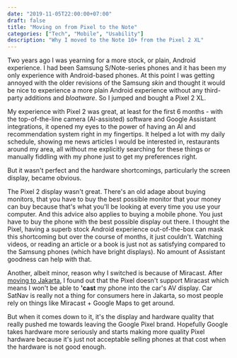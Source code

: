 ```yaml
---
date: "2019-11-05T22:00:00+07:00"
draft: false
title: "Moving on from Pixel to the Note"
categories: ["Tech", "Mobile", "Usability"]
description: "Why I moved to the Note 10+ from the Pixel 2 XL"
---
```


Two years ago I was yearning for a more stock, or plain, Android experience. I had been Samsung S/Note-series phones and it has been my only experience with Android-based phones. At this point I was getting annoyed with the older revisions of the Samsung _skin_ and thought it would be nice to experience a more plain Android experience without any third-party additions and _bloatware_. So I jumped and bought a Pixel 2 XL.

My experience with Pixel 2 was great, at least for the first 6 months - with the top-of-the-line camera (AI-assisted) software and Google Assistant integrations, it opened my eyes to the power of having an AI and recommendation system right in my fingertips. It helped a lot with my daily schedule, showing me news articles I would be interested in, restaurants around my area, all without me explicitly searching for these things or manually fiddling with my phone just to get my preferences right.

But it wasn't perfect and the hardware shortcomings, particularly the screen display, became obvious.

The Pixel 2 display wasn't great. There's an old adage about buying monitors, that you have to buy the best possible monitor that your money can buy because that's what you'll be looking at every time you use your computer. And this advice also applies to buying a mobile phone. You just have to buy the phone with the best possible display out there. I thought the Pixel, having a superb stock Android experience out-of-the-box can mask this shortcoming but over the course of months, it just couldn't. Watching videos, or reading an article or a book is just not as satisfying compared to the Samsung phones (which have bright displays). No amount of Assistant goodness can help with that.

Another, albeit minor, reason why I switched is because of Miracast. After [moving to Jakarta](/post/living-in-jakarta.md), I found out that the Pixel doesn't support Miracast which means I won't be able to **'cast** my phone into the car's AV display. Car SatNav is really not a thing for consumers here in Jakarta, so most people rely on things like Miracast + Google Maps to get around.

But when it comes down to it, it's the display and hardware quality that really pushed me towards leaving the Google Pixel brand. Hopefully Google takes hardware more seriously and starts making more quality Pixel hardware because it's just not acceptable selling phones at that cost when the hardware is not good enough.
